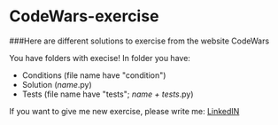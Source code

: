 # CodeWars-exercise
###Here are different solutions to exercise from the website CodeWars

You have folders with execise!
In folder you have:
   - Conditions (file name have "condition")
   - Solution (*name*.py)
   - Tests (file name have "tests"; *name + tests*.py)

If you want to give me new exercise, please write me: [LinkedIN]

[LinkedIN]: https://www.linkedin.com/in/dave-pylypenko/